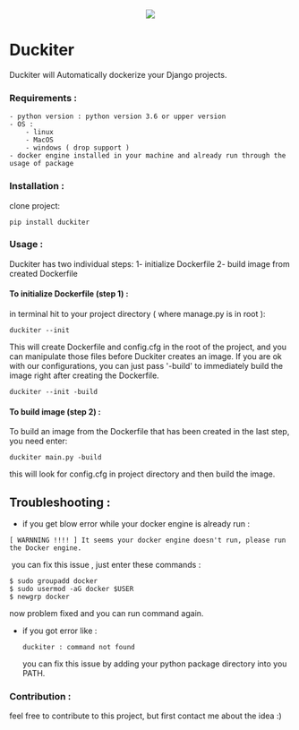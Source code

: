 <p align="center">
<br>
<img src="https://raw.githubusercontent.com/coci/duckiter/main/assets/logo.png">
</p>   

# Duckiter
Duckiter will Automatically dockerize your Django projects.

### Requirements :

    - python version : python version 3.6 or upper version
    - OS : 
        - linux
        - MacOS
        - windows ( drop support )
    - docker engine installed in your machine and already run through the usage of package


### Installation :
clone project:
```
pip install duckiter
```


### Usage :
Duckiter has two individual steps:
    1- initialize Dockerfile
    2- build image from created Dockerfile

#### To initialize Dockerfile (step 1) :
in terminal hit to your project directory ( where manage.py is in root ):
```
duckiter --init
```
This will create Dockerfile and config.cfg in the root of the project, and you can manipulate those files before Duckiter creates an image.
If you are ok with our configurations, you can just pass '-build' to immediately build the image right after creating the Dockerfile.
```
duckiter --init -build
```
#### To build image (step 2) :
To build an image from the Dockerfile that has been created in the last step, you need enter:
```
duckiter main.py -build
```
this will look for config.cfg in project directory and then build the image.

## Troubleshooting :

- if you get blow error while your docker engine is already run :

```
[ WARNNING !!!! ] It seems your docker engine doesn't run, please run the Docker engine.
```

​		you can fix this issue , just enter these commands :

```
$ sudo groupadd docker
$ sudo usermod -aG docker $USER
$ newgrp docker
```

now problem fixed and you can run command again.



- if you got error like :

  ```
  duckiter : command not found
  ```

  you can fix this issue by adding your python package directory into you PATH.

  

### Contribution :

feel free to contribute to this project, but first contact me about the idea :)